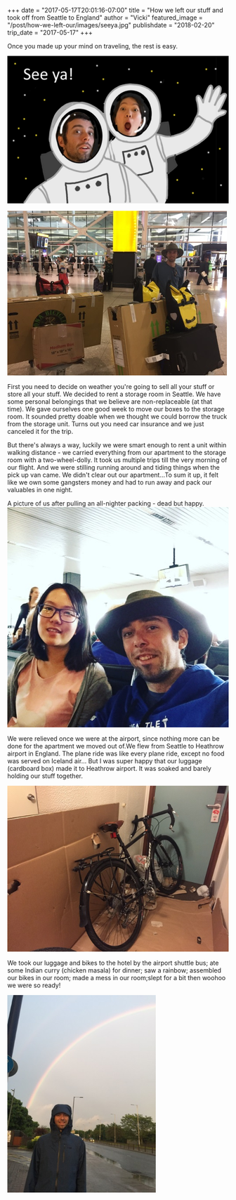 +++
date = "2017-05-17T20:01:16-07:00"
title = "How we left our stuff and took off from Seattle to England"
author = "Vicki"
featured_image = "/post/how-we-left-our/images/seeya.jpg"
publishdate = "2018-02-20"
trip_date = "2017-05-17"
+++

Once you made up your mind on traveling, the rest is easy. <!--more-->

![Us in Space](images/seeya.jpg)

![Our luggage to start](images/IMG_0057.jpg)

First you need to decide on weather you're going to sell all your stuff or store all your stuff. We decided to rent a storage room in Seattle. We have some personal belongings that we believe are non-replaceable (at that time). We gave ourselves one good week to move our boxes to the storage room. It sounded pretty doable when we thought we could borrow the truck from the storage unit. Turns out you need car insurance and we just canceled it for the trip. 

But there's always a way, luckily we were smart enough to rent a unit within walking distance - we carried everything from our apartment to the storage room with a two-wheel-dolly. It took us multiple trips till the very morning of our flight. And we were stilling running around and tiding things when the pick up van came. We didn't clear out our apartment…To sum it up, it felt like we own some gangsters money and had to run away and pack our valuables in one night. 

A picture of us after pulling an all-nighter packing - dead but happy. 
![Tired from non-stop packing](images/IMG_0056.jpg)

We were relieved once we were at the airport, since nothing more can be done for the apartment we moved out of.We flew from Seattle to Heathrow airport in England. The plane ride was like every plane ride, except no food was served on Iceland air... But I was super happy that our luggage (cardboard box) made it to Heathrow airport. It was soaked and barely holding our stuff together. 

![Tired from non-stop packing](images/IMG_0059.jpg)

We took our luggage and bikes to the hotel by the airport shuttle bus; ate some Indian curry (chicken masala) for dinner; saw a rainbow; assembled our bikes in our room; made a mess in our room;slept for a bit then woohoo we were so ready! 

![Rainbow](images/IMG_0062.jpg)
